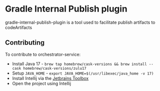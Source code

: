 # Gradle Internal Publish plugin

gradle-internal-publish-plugin is a tool used to facilitate publish artifacts to codeArtifacts

## Contributing

To contribute to orchestrator-service:

- Install Java 17 - `brew tap homebrew/cask-versions && brew install --cask homebrew/cask-versions/zulu17`
- Setup `JAVA_HOME` - `export JAVA_HOME=$(/usr/libexec/java_home -v 17)`
- Install Intellij via the [Jetbrains Toolbox](https://www.jetbrains.com/toolbox-app/)
- Open the project using Intellij
